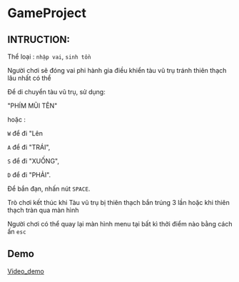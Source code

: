 # GameProject
## INTRUCTION:
Thể loại : `nhập vai`, `sinh tồn`

 Người chơi sẽ đóng vai phi hành gia điều khiển tàu vũ trụ tránh thiên
thạch lâu nhất có thể

Để di chuyển tàu vũ trụ, sử dụng:

"PHÍM MŨI TÊN" 

hoặc :

 `W` để đi "Lên

`A` để đi "TRÁI", 

`S` để đi "XUỐNG",

`D` để đi "PHẢI".

Để bắn đạn, nhấn nút `SPACE`.

Trò chơi kết thúc khi Tàu vũ trụ bị thiên thạch bắn trúng 3 lần hoặc khi thiên thạch tràn qua màn hình

Người chơi có thể quay lại màn hình menu tại bất kì thởi điểm nào bằng
cách ấn `esc`
## Demo
[Video_demo](https://youtu.be/p8h04nEqc0w)




